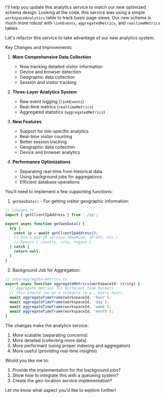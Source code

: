 I'll help you update this analytics service to match our new optimized schema design. Looking at the code, this service was using a simple `workspaceAnalytics` table to track basic page views. Our new schema is much more robust with `linkEvents`, `aggregatedMetrics`, and `realtimeMetrics` tables.

Let's refactor this service to take advantage of our new analytics system:

Key Changes and Improvements:

1. **More Comprehensive Data Collection**
   - Now tracking detailed visitor information
   - Device and browser detection
   - Geographic data collection
   - Session and visitor tracking

2. **Three-Layer Analytics System**
   - Raw event logging (`linkEvents`)
   - Real-time metrics (`realtimeMetrics`)
   - Aggregated statistics (`aggregatedMetrics`)

3. **New Features**
   - Support for link-specific analytics
   - Real-time visitor counting
   - Better session tracking
   - Geographic data collection
   - Device and browser analytics

4. **Performance Optimizations**
   - Separating real-time from historical data
   - Using background jobs for aggregations
   - Efficient database operations

You'll need to implement a few supporting functions:

1. `getGeoData()` - For getting visitor geographic information:
```typescript
// lib/geo.ts
import { getClientIpAddress } from './ip';

export async function getGeoData() {
  try {
    const ip = await getClientIpAddress();
    // Use a geo-IP service (MaxMind, IP-API, etc.)
    // Return { country, city, region }
  } catch {
    return null;
  }
}
```

2. Background Job for Aggregation:
```typescript
// jobs/aggregate-metrics.ts
export async function aggregateMetrics(workspaceId: string) {
  // Aggregate metrics for different time buckets
  // This should run on a schedule (e.g., every hour)
  await aggregateTimeframe(workspaceId, 'hour');
  await aggregateTimeframe(workspaceId, 'day');
  await aggregateTimeframe(workspaceId, 'week');
  await aggregateTimeframe(workspaceId, 'month');
}
```

The changes make the analytics service:
1. More scalable (separating concerns)
2. More detailed (collecting more data)
3. More performant (using proper indexing and aggregation)
4. More useful (providing real-time insights)

Would you like me to:
1. Provide the implementation for the background jobs?
2. Show how to integrate this with a queueing system?
3. Create the geo-location service implementation?

Let me know what aspect you'd like to explore further!